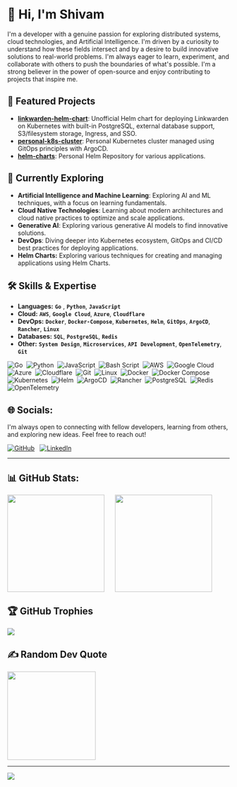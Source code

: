 # 💫 Hi, I'm Shivam

I'm a developer with a genuine passion for exploring distributed systems, cloud technologies, and Artificial Intelligence. I'm driven by a curiosity to understand how these fields intersect and by a desire to build innovative solutions to real-world problems. I'm always eager to learn, experiment, and collaborate with others to push the boundaries of what's possible. I'm a strong believer in the power of open-source and enjoy contributing to projects that inspire me.


## 🚀 Featured Projects

- **[linkwarden-helm-chart](https://github.com/ShivamKumar2002/linkwarden-helm-chart)**: Unofficial Helm chart for deploying Linkwarden on Kubernetes with built-in PostgreSQL, external database support, S3/filesystem storage, Ingress, and SSO.
- **[personal-k8s-cluster](https://github.com/ShivamKumar2002/personal-k8s-cluster)**: Personal Kubernetes cluster managed using GitOps principles with ArgoCD.
- **[helm-charts](https://github.com/ShivamKumar2002/helm-charts)**: Personal Helm Repository for various applications.


## 🌱 Currently Exploring

- **Artificial Intelligence and Machine Learning**: Exploring AI and ML techniques, with a focus on learning fundamentals.
- **Cloud Native Technologies**: Learning about modern architectures and cloud native practices to optimize and scale applications.
- **Generative AI**: Exploring various generative AI models to find innovative solutions.
- **DevOps**: Diving deeper into Kubernetes ecosystem, GitOps and CI/CD best practices for deploying applications.
- **Helm Charts:** Exploring various techniques for creating and managing applications using Helm Charts.


## 🛠️ Skills & Expertise

- **Languages:** **`Go`** , **`Python`**, **`JavaScript`**
- **Cloud:** **`AWS`**, **`Google Cloud`**, **`Azure`**, **`Cloudflare`**
- **DevOps:** **`Docker`**, **`Docker-Compose`**, **`Kubernetes`**, **`Helm`**, **`GitOps`**, **`ArgoCD`**, **`Rancher`**, **`Linux`**
- **Databases:** **`SQL`**, **`PostgreSQL`**, **`Redis`**
- **Other:** **`System Design`**, **`Microservices`**, **`API Development`**, **`OpenTelemetry`**, **`Git`**

![Go](https://img.shields.io/badge/Go-%2300ADD8.svg?style=flat&logo=go&logoColor=white)&nbsp;
![Python](https://img.shields.io/badge/Python-3670A0?style=flat&logo=python&logoColor=ffdd54)&nbsp;
![JavaScript](https://img.shields.io/badge/JavaScript-%23323330.svg?style=flat&logo=javascript&logoColor=%23F7DF1E)&nbsp;
![Bash Script](https://img.shields.io/badge/Bash%20Script-%23121011.svg?style=flat&logo=gnu-bash&logoColor=white)&nbsp;
![AWS](https://img.shields.io/badge/AWS-%23FF9900.svg?style=flat&logo=amazon-aws&logoColor=white)&nbsp;
![Google Cloud](https://img.shields.io/badge/Google%20Cloud-%234285F4.svg?style=flat&logo=google-cloud&logoColor=white)&nbsp;
![Azure](https://img.shields.io/badge/azure-%230072C6.svg?style=flat&logo=microsoftazure&logoColor=white)&nbsp;
![Cloudflare](https://img.shields.io/badge/Cloudflare-F38020?style=flat&logo=Cloudflare&logoColor=white)&nbsp;
![Git](https://img.shields.io/badge/Git-%23F05033.svg?style=flat&logo=git&logoColor=white)&nbsp;
![Linux](https://img.shields.io/badge/Linux-%23FCC624.svg?style=flat&logo=linux&logoColor=black)&nbsp;
![Docker](https://img.shields.io/badge/Docker-%230db7ed.svg?style=flat&logo=docker&logoColor=white)&nbsp;
![Docker Compose](https://img.shields.io/badge/docker--compose-%230db7ed.svg?style=flat&logo=docker&logoColor=white)&nbsp;
![Kubernetes](https://img.shields.io/badge/Kubernetes-%23326ce5.svg?style=flat&logo=kubernetes&logoColor=white)&nbsp;
![Helm](https://img.shields.io/badge/Helm-%230F1689.svg?style=flat&logo=helm&logoColor=white)&nbsp;
![ArgoCD](https://img.shields.io/badge/ArgoCD-%23EF7B4D.svg?style=flat&logo=argo&logoColor=white)&nbsp;
![Rancher](https://img.shields.io/badge/Rancher-%230075A8.svg?style=flat&logo=rancher&logoColor=white)&nbsp;
![PostgreSQL](https://img.shields.io/badge/PostgreSQL-%23316192.svg?style=flat&logo=postgresql&logoColor=white)&nbsp;
![Redis](https://img.shields.io/badge/Redis-%23DD0031.svg?style=flat&logo=redis&logoColor=white)&nbsp;
![OpenTelemetry](https://img.shields.io/badge/OpenTelemetry-FFFFFF?&style=flat&logo=opentelemetry&logoColor=black)&nbsp;


## 🌐 Socials:

I'm always open to connecting with fellow developers, learning from others, and exploring new ideas. Feel free to reach out!

[![GitHub](https://img.shields.io/badge/GitHub-%23181717.svg?logo=github&logoColor=white&style=for-the-badge)](https://github.com/ShivamKumar2002)&nbsp;&nbsp;
[![LinkedIn](https://img.shields.io/badge/LinkedIn-%230077B5.svg?logo=linkedin&logoColor=white&style=for-the-badge)](https://linkedin.com/in/ShivamKumar2002) 

---

## 📊 GitHub Stats:

<picture>
  <source
    srcset="https://github-readme-stats.vercel.app/api?username=ShivamKumar2002&theme=catppuccin_latte&hide_border=false&include_all_commits=true&count_private=true&show_icons=true&show=prs_merged"
    media="(prefers-color-scheme: light)"
  />
  <source
    srcset="https://github-readme-stats.vercel.app/api?username=ShivamKumar2002&theme=radical&hide_border=false&include_all_commits=true&count_private=true&show_icons=true&show=prs_merged"
    media="(prefers-color-scheme: dark)"
  />
  <img height=220 align="center" src="https://github-readme-stats.vercel.app/api?username=ShivamKumar2002&theme=radical&hide_border=false&include_all_commits=true&count_private=true&show_icons=true&show=prs_merged" />
</picture>&nbsp;&nbsp;&nbsp;&nbsp;
<picture>
  <source
    srcset="https://github-readme-stats.vercel.app/api/top-langs/?username=ShivamKumar2002&theme=catppuccin_latte&hide_border=false&langs_count=8&layout=compact&include_all_commits=true&count_private=true&hide=c,C%2B%2B,java"
    media="(prefers-color-scheme: light)"
  />
  <source
    srcset="https://github-readme-stats.vercel.app/api/top-langs/?username=ShivamKumar2002&theme=radical&hide_border=false&langs_count=8&layout=compact&include_all_commits=true&count_private=true&hide=c,C%2B%2B,java"
    media="(prefers-color-scheme: dark)"
  />
  <img height=220 align="center" src="https://github-readme-stats.vercel.app/api/top-langs/?username=ShivamKumar2002&theme=radical&hide_border=false&langs_count=8&layout=compact&include_all_commits=true&count_private=true&hide=c,c%2B%2B,java" />
</picture>


## 🏆 GitHub Trophies

<picture>
  <source
    srcset="https://github-profile-trophy.vercel.app/?username=ShivamKumar2002&theme=flat&margin-w=10&margin-h=10column=-1"
    media="(prefers-color-scheme: light)"
  />
  <source
    srcset="https://github-profile-trophy.vercel.app/?username=ShivamKumar2002&theme=radical&margin-w=10&margin-h=10column=-1"
    media="(prefers-color-scheme: dark)"
  />
  <img align="center" src="https://github-profile-trophy.vercel.app/?username=ShivamKumar2002&theme=radical&margin-w=10&margin-h=10column=-1" />
</picture>


## ✍️ Random Dev Quote

<picture>
  <source
    srcset="https://quotes-github-readme.vercel.app/api?type=horizontal&theme=catppuccin_latte&border=true"
    media="(prefers-color-scheme: light)"
  />
  <source
    srcset="https://quotes-github-readme.vercel.app/api?type=horizontal&theme=radical&border=true"
    media="(prefers-color-scheme: dark)"
  />
  <img height=200 align="center" src="https://quotes-github-readme.vercel.app/api?type=horizontal&theme=radical&border=true" />
</picture>
<br>

---

[![](https://visitcount.itsvg.in/api?id=ShivamKumar2002&label=Profile%20Views&icon=5&pretty=true)](https://visitcount.itsvg.in)

<!-- Proudly created with GPRM ( https://gprm.itsvg.in ) -->
